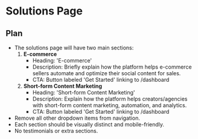 # Solutions Page

## Plan
- The solutions page will have two main sections:
  1. **E-commerce**
     - Heading: 'E-commerce'
     - Description: Briefly explain how the platform helps e-commerce sellers automate and optimize their social content for sales.
     - CTA: Button labeled 'Get Started' linking to /dashboard
  2. **Short-form Content Marketing**
     - Heading: 'Short-form Content Marketing'
     - Description: Explain how the platform helps creators/agencies with short-form content marketing, automation, and analytics.
     - CTA: Button labeled 'Get Started' linking to /dashboard
- Remove all other dropdown items from navigation.
- Each section should be visually distinct and mobile-friendly.
- No testimonials or extra sections.